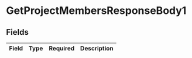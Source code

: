 # GetProjectMembersResponseBody1


## Fields

| Field       | Type        | Required    | Description |
| ----------- | ----------- | ----------- | ----------- |